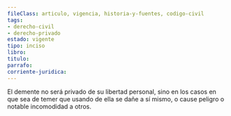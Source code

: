 ```yaml
---
fileClass: articulo, vigencia, historia-y-fuentes, codigo-civil
tags:
- derecho-civil
- derecho-privado
estado: vigente
tipo: inciso
libro:
titulo:
parrafo:
corriente-juridica:
---
```

El demente no será privado de su libertad personal, sino en los casos en que sea de temer que usando de ella se dañe a sí mismo, o cause peligro o notable incomodidad a otros.